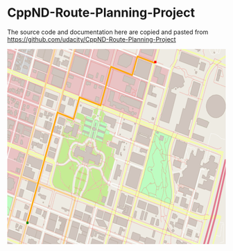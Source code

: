 # CppND-Route-Planning-Project

The source code and documentation here are copied and pasted from https://github.com/udacity/CppND-Route-Planning-Project

<img src="map.png" width="600" height="450" />
